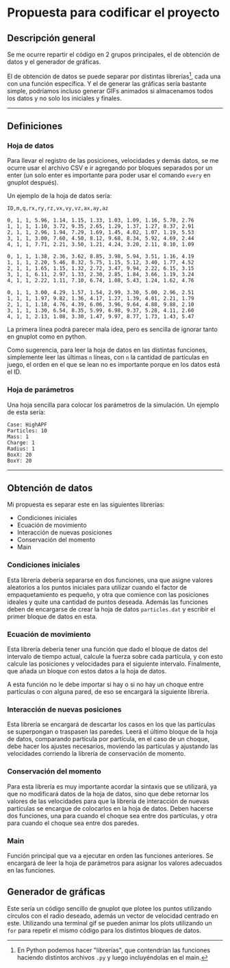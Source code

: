 #   Propuesta para codificar el proyecto

##  Descripción general

Se me ocurre repartir el código en 2 grupos principales, el de obtención de datos y el generador de gráficas.

El de obtención de datos se puede separar por distintas librerías[^1], cada una con una función específica. Y el de generar las gráficas sería bastante simple, podríamos incluso generar GIFs animados si almacenamos todos los datos y no solo los iniciales y finales.

[^1]: En Python podemos hacer "librerías", que contendrían las funciones haciendo distintos archivos ```.py``` y luego incluyéndolas en el main.

***

##  Definiciones

###  Hoja de datos

Para llevar el registro de las posiciones, velocidades y demás datos, se me ocurre usar el archivo CSV e ir agregando por bloques separados por un enter (un solo enter es importante para poder usar el comando ```every``` en gnuplot después).

Un ejemplo de la hoja de datos sería:

```
ID,m,q,rx,ry,rz,vx,vy,vz,ax,ay,az

0, 1, 1, 5.96, 1.14, 1.15, 1.33, 1.03, 1.09, 1.16, 5.70, 2.76
1, 1, 1, 1.10, 3.72, 9.35, 2.65, 1.29, 1.37, 1.27, 8.37, 2.91
2, 1, 1, 2.96, 1.94, 7.29, 1.69, 1.45, 4.02, 1.07, 1.19, 5.53
3, 1, 1, 3.00, 7.60, 4.50, 8.12, 9.68, 8.34, 5.92, 4.69, 2.44
4, 1, 1, 7.71, 2.21, 3.50, 1.21, 4.24, 3.20, 2.11, 8.10, 1.09

0, 1, 1, 1.38, 2.36, 3.62, 8.85, 3.98, 5.94, 3.51, 1.16, 4.19
1, 1, 1, 2.20, 5.46, 8.32, 5.75, 1.15, 5.12, 3.40, 1.77, 4.52
2, 1, 1, 1.65, 1.15, 1.32, 2.72, 3.47, 9.94, 2.22, 6.15, 3.15
3, 1, 1, 6.11, 2.97, 1.33, 2.30, 2.85, 1.84, 3.66, 1.19, 3.24
4, 1, 1, 2.22, 1.11, 7.10, 6.74, 1.08, 5.43, 1.24, 1.62, 4.76

0, 1, 1, 3.00, 4.29, 1.57, 1.54, 2.99, 3.30, 5.00, 2.96, 2.51
1, 1, 1, 1.97, 9.82, 1.36, 4.17, 1.27, 1.39, 4.01, 2.21, 1.79
2, 1, 1, 1.18, 4.76, 4.39, 6.06, 3.96, 9.64, 4.88, 9.88, 2.10
3, 1, 1, 1.30, 6.54, 8.35, 5.99, 6.98, 9.37, 5.28, 4.11, 2.60
4, 1, 1, 2.13, 1.08, 3.30, 1.47, 9.97, 8.77, 1.73, 1.43, 5.47
```

La primera línea podrá parecer mala idea, pero es sencilla de ignorar tanto en gnuplot como en python.

Como sugerencia, para leer la hoja de datos en las distintas funciones, simplemente leer las últimas ```n``` líneas, con ```n``` la cantidad de partículas en juego, el orden en el que se lean no es importante porque en los datos está el ID.

###  Hoja de parámetros
Una hoja sencilla para colocar los parámetros de la simulación. Un ejemplo de esta sería:

```
Case: HighAPF
Particles: 10
Mass: 1
Charge: 1
Radius: 1
BoxX: 20
BoxY: 20
```

***

##  Obtención de datos

Mi propuesta es separar este en las siguientes librerías:

*   Condiciones iniciales
*   Ecuación de movimiento
*   Interacción de nuevas posiciones
*   Conservación del momento
*   Main

### Condiciones iniciales
Esta librería debería separarse en dos funciones, una que asigne valores aleatorios a los puntos iniciales para utilizar cuando el factor de empaquetamiento es pequeño, y otra que comience con las posiciones ideales y quite una cantidad de puntos deseada. Además las funciones deben de encargarse de crear la hoja de datos ```particles.dat``` y escribir el primer bloque de datos en esta.

### Ecuación de movimiento
Esta librería debería tener una función que dado el bloque de datos del intervalo de tiempo actual, calcule la fuerza sobre cada partícula, y con esto calcule las posiciones y velocidades para el siguiente intervalo. Finalmente, que añada un bloque con estos datos a la hoja de datos.

A esta función no le debe importar si hay o si no hay un choque entre partículas o con alguna pared, de eso se encargará la siguiente librería.

### Interacción de nuevas posiciones
Esta librería se encargará de descartar los casos en los que las partículas se superpongan o traspasen las paredes. Leerá el último bloque de la hoja de datos, comparando partícula por partícula, en el caso de un choque, debe hacer los ajustes necesarios, moviendo las partículas y ajustando las velocidades corriendo la librería de conservación de momento. 

### Conservación del momento
Para esta librería es muy importante acordar la sintaxis que se utilizará, ya que no modificará datos de la hoja de datos, sino que debe retornar los valores de las velocidades para que la librería de interacción de nuevas partículas se encargue de colocarlos en la hoja de datos. Deben hacerse dos funciones, una para cuando el choque sea entre dos partículas, y otra para cuando el choque sea entre dos paredes.

### Main
Función principal que va a ejecutar en orden las funciones anteriores. Se encargará de leer la hoja de parámetros para asignar los valores adecuados en las funciones.

##  Generador de gráficas
Este sería un código sencillo de gnuplot que plotee los puntos utilizando círculos con el radio deseado, además un vector de velocidad centrado en este. Utilizando una terminal gif se pueden animar los plots utilizando un ```for``` para repetir el mismo código para los distintos bloques de datos.